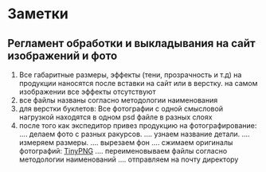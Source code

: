 # Заметки
## Регламент обработки и выкладывания на сайт изображений и фото
1. Все габаритные размеры, эффекты (тени, прозрачность и т.д) на продукции наносятся после вставки на сайт или в верстку. на самом изображении все эффекты отсутствуют
1. все файлы названы согласно методологии наименования
1. для верстки буклетов: Все фотографии с одной смысловой нагрузкой находятся в одном psd файле в разных слоях
1. после того как экспедитор привез продукцию на фотографирование:
.... делаем фото с разных ракурсов.
.... узнаем название детали.
.... измеряем размеры.
.... вырезаем фон
.... сжимаем оригиналы фотографий: [TinyPNG](https://tinypng.com/)
.... переименовываем файлы согласно методологии наименований
.... отправляем на почту директору
